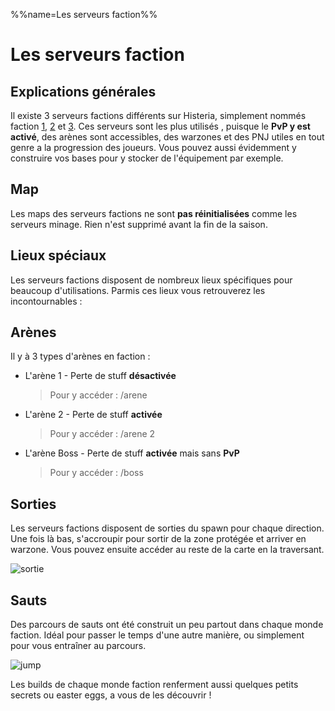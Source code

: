 %%name=Les serveurs faction%%
# Les serveurs faction

## Explications générales
Il existe 3 serveurs factions différents sur Histeria, simplement nommés faction [1](https://histeria.fr/wiki/mondes/faction1), [2](https://histeria.fr/wiki/mondes/faction2) et [3](https://histeria.fr/wiki/mondes/faction3). Ces serveurs sont les plus utilisés , puisque le __PvP y est activé__, des arènes sont accessibles, des warzones et des PNJ utiles en tout genre a la progression des joueurs. Vous pouvez aussi évidemment y construire vos bases pour y stocker de l'équipement par exemple.

## Map
Les maps des serveurs factions ne sont __pas réinitialisées__ comme les serveurs minage. Rien n'est supprimé avant la fin de la saison.


## Lieux spéciaux
Les serveurs factions disposent de nombreux lieux spécifiques pour beaucoup d'utilisations. Parmis ces lieux vous retrouverez les incontournables :

## Arènes
Il y à 3 types d'arènes en faction :
+ L'arène 1 - Perte de stuff __désactivée__

    > Pour y accéder : /arene
+ L'arène 2 - Perte de stuff __activée__

    >Pour y accéder : /arene 2

+ L'arène Boss - Perte de stuff __activée__ mais sans __PvP__

    >Pour y accéder : /boss
## Sorties
Les serveurs factions disposent de sorties du spawn pour chaque direction. Une fois là bas, s'accroupir pour sortir de la zone protégée et arriver en warzone. Vous pouvez ensuite accéder au reste de la carte en la traversant.

![sortie](https://raw.githubusercontent.com/HisteriaMC/histeria-wiki/main/.assets/pictures/sortiesv6-5.png)

## Sauts
Des parcours de sauts ont été construit un peu partout dans chaque monde faction. Idéal pour passer le temps d'une autre manière, ou simplement pour vous entraîner au parcours.

![jump](https://raw.githubusercontent.com/HisteriaMC/histeria-wiki/main/.assets/pictures/jumpv6-5.png)

Les builds de chaque monde faction renferment aussi quelques petits secrets ou easter eggs, a vous de les découvrir !

